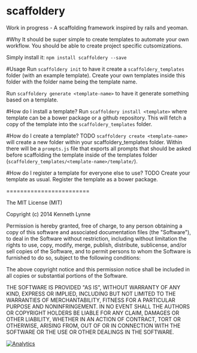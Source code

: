 scaffoldery
===========

Work in progress - A scaffolding framework inspired by rails and yeoman.

#Why
It should be super simple to create templates to automate your own workflow. You should be able to create project specific cutsomizations.

Simply install it:
`npm install scaffoldery --save` 

#Usage
Run `scaffoldery init` to have it create a `scaffoldery_templates` folder (with an example template).
Create your own templates inside this folder with the folder name being the template name.

Run `scaffoldery generate <template-name>` to have it generate something based on a template.

#How do I install a template?
Run `scaffoldery install <template>` where template can be a bower package or a github repository. This will fetch a copy of the template into the `scaffoldery_templates` folder.

#How do I create a template?
TODO
`scaffoldery create <template-name>` will create a new folder within your scaffoldery_templates folder. Within there will be a `prompts.js` file that exports all prompts that should be asked before scaffolding the template
inside of the templates folder (`scaffoldery_templates/<template-name>/template/`).

#How do I register a template for everyone else to use?
TODO
Create your template as usual.
Register the template as a bower package.

========================

The MIT License (MIT)

Copyright (c) 2014 Kenneth Lynne

Permission is hereby granted, free of charge, to any person obtaining a copy of
this software and associated documentation files (the "Software"), to deal in
the Software without restriction, including without limitation the rights to
use, copy, modify, merge, publish, distribute, sublicense, and/or sell copies of
the Software, and to permit persons to whom the Software is furnished to do so,
subject to the following conditions:

The above copyright notice and this permission notice shall be included in all
copies or substantial portions of the Software.

THE SOFTWARE IS PROVIDED "AS IS", WITHOUT WARRANTY OF ANY KIND, EXPRESS OR
IMPLIED, INCLUDING BUT NOT LIMITED TO THE WARRANTIES OF MERCHANTABILITY, FITNESS
FOR A PARTICULAR PURPOSE AND NONINFRINGEMENT. IN NO EVENT SHALL THE AUTHORS OR
COPYRIGHT HOLDERS BE LIABLE FOR ANY CLAIM, DAMAGES OR OTHER LIABILITY, WHETHER
IN AN ACTION OF CONTRACT, TORT OR OTHERWISE, ARISING FROM, OUT OF OR IN
CONNECTION WITH THE SOFTWARE OR THE USE OR OTHER DEALINGS IN THE SOFTWARE.


[![Analytics](https://ga-beacon.appspot.com/UA-46835353-1/scaffoldery/README)](https://github.com/igrigorik/ga-beacon)
